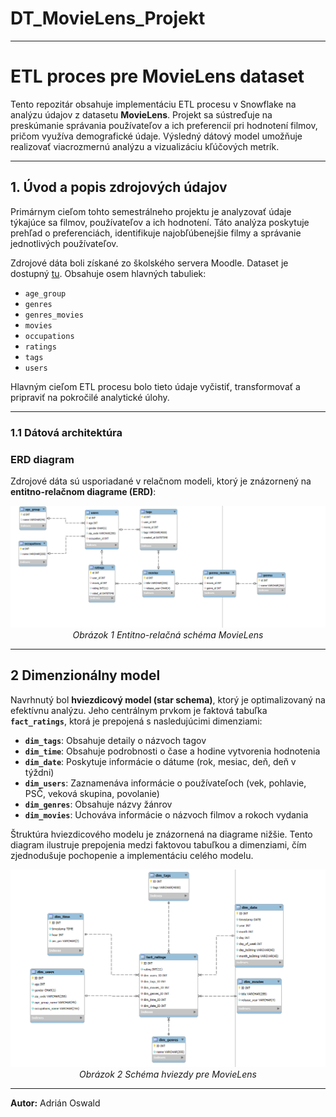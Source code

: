 # DT_MovieLens_Projekt

---

# **ETL proces pre MovieLens dataset**

Tento repozitár obsahuje implementáciu ETL procesu v Snowflake na analýzu údajov z datasetu **MovieLens**. Projekt sa sústreďuje na preskúmanie správania používateľov a ich preferencií pri hodnotení filmov, pričom využíva demografické údaje. Výsledný dátový model umožňuje realizovať viacrozmernú analýzu a vizualizáciu kľúčových metrík.

---

## **1. Úvod a popis zdrojových údajov**

Primárnym cieľom tohto semestrálneho projektu je analyzovať údaje týkajúce sa filmov, používateľov a ich hodnotení. Táto analýza poskytuje prehľad o preferenciách, identifikuje najobľúbenejšie filmy a správanie jednotlivých používateľov.

Zdrojové dáta boli získané zo školského servera Moodle. Dataset je dostupný [tu](https://edu.ukf.sk/mod/folder/view.php?id=252867). Obsahuje osem hlavných tabuliek:

- `age_group`
- `genres`
- `genres_movies`
- `movies`
- `occupations`
- `ratings`
- `tags`
- `users`

Hlavným cieľom ETL procesu bolo tieto údaje vyčistiť, transformovať a pripraviť na pokročilé analytické úlohy.

---

### **1.1 Dátová architektúra**

### **ERD diagram**

Zdrojové dáta sú usporiadané v relačnom modeli, ktorý je znázornený na **entitno-relačnom diagrame (ERD)**:

<p align="center">
  <img src="https://github.com/AdrianOswaldUKF/DT_MovieLens_Projekt/blob/main/erd_schema.png?raw=true" alt="ERD Schema">
  <br>
  <em>Obrázok 1 Entitno-relačná schéma MovieLens</em>
</p>

---

## **2 Dimenzionálny model**

Navrhnutý bol **hviezdicový model (star schema)**, ktorý je optimalizovaný na efektívnu analýzu. Jeho centrálnym prvkom je faktová tabuľka **`fact_ratings`**, ktorá je prepojená s nasledujúcimi dimenziami:

- **`dim_tags`**: Obsahuje detaily o názvoch tagov
- **`dim_time`**: Obsahuje podrobnosti o čase a hodine vytvorenia hodnotenia
- **`dim_date`**: Poskytuje informácie o dátume (rok, mesiac, deň, deň v týždni)
- **`dim_users`**: Zaznamenáva informácie o používateľoch (vek, pohlavie, PSČ, veková skupina, povolanie)
- **`dim_genres`**: Obsahuje názvy žánrov
- **`dim_movies`**: Uchováva informácie o názvoch filmov a rokoch vydania

Štruktúra hviezdicového modelu je znázornená na diagrame nižšie. Tento diagram ilustruje prepojenia medzi faktovou tabuľkou a dimenziami, čím zjednodušuje pochopenie a implementáciu celého modelu.

<p align="center">
  <img src="https://github.com/AdrianOswaldUKF/DT_MovieLens_Projekt/blob/main/star_schema.png?raw=true" alt="Star Schema">
  <br>
  <em>Obrázok 2 Schéma hviezdy pre MovieLens</em>
</p>

---

**Autor:** Adrián Oswald


